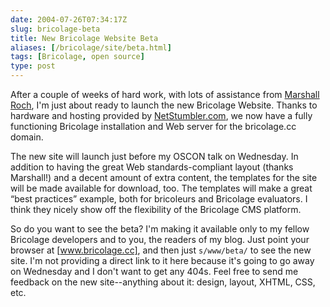 ```yaml
--- 
date: 2004-07-26T07:34:17Z
slug: bricolage-beta
title: New Bricolage Website Beta
aliases: [/bricolage/site/beta.html]
tags: [Bricolage, open source]
type: post
---
```


After a couple of weeks of hard work, with lots of assistance from
[Marshall Roch], I'm just about ready to launch the new Bricolage Website.
Thanks to hardware and hosting provided by [NetStumbler.com], we now have a
fully functioning Bricolage installation and Web server for the bricolage.cc
domain.

The new site will launch just before my OSCON talk on Wednesday. In addition to
having the great Web standards-compliant layout (thanks Marshall!) and a decent
amount of extra content, the templates for the site will be made available for
download, too. The templates will make a great “best practices” example, both
for bricoleurs and Bricolage evaluators. I think they nicely show off the
flexibility of the Bricolage CMS platform.

So do you want to see the beta? I'm making it available only to my fellow
Bricolage developers and to you, the readers of my blog. Just point your browser
at [www.bricolage.cc], and then just `s/www/beta/` to see the new site. I'm not
providing a direct link to it here because it's going to go away on Wednesday
and I don't want to get any 404s. Feel free to send me feedback on the new
site--anything about it: design, layout, XHTML, CSS, etc.

  [Marshall Roch]: http://www.spastically.com/ "Marshall Roch's Blog"
  [NetStumbler.com]: http://www.netstumbler.com/ "NetStumbler.com Website"
  [www.bricolage.cc]: http://www.bricolage.cc/ "The Bricolage Website"
